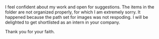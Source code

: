 I feel confident about my work and open for suggestions. The items in the folder are not organized properly, for which I am extremely sorry. It happened because
the path set for images was not respoding. I will be delighted to get shortlisted as an intern in your company.

Thank you for your faith.
